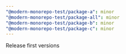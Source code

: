 ```yaml
---
"@modern-monorepo-test/package-a": minor
"@modern-monorepo-test/package-all": minor
"@modern-monorepo-test/package-b": minor
"@modern-monorepo-test/package-c": minor
---
```


Release first versions
